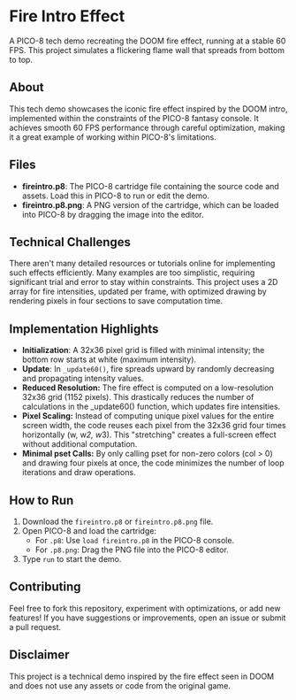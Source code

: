 # Fire Intro Effect

A PICO-8 tech demo recreating the DOOM fire effect, running at a stable 60 FPS. This project simulates a flickering flame wall that spreads from bottom to top.

## About

This tech demo showcases the iconic fire effect inspired by the DOOM intro, implemented within the constraints of the PICO-8 fantasy console. It achieves smooth 60 FPS performance through careful optimization, making it a great example of working within PICO-8's limitations.

## Files

* **fireintro.p8**: The PICO-8 cartridge file containing the source code and assets. Load this in PICO-8 to run or edit the demo.
* **fireintro.p8.png**: A PNG version of the cartridge, which can be loaded into PICO-8 by dragging the image into the editor.

## Technical Challenges

There aren't many detailed resources or tutorials online for implementing such effects efficiently. Many examples are too simplistic, requiring significant trial and error to stay within constraints. This project uses a 2D array for fire intensities, updated per frame, with optimized drawing by rendering pixels in four sections to save computation time.

## Implementation Highlights

* **Initialization**: A 32x36 pixel grid is filled with minimal intensity; the bottom row starts at white (maximum intensity).
* **Update**: In `_update60()`, fire spreads upward by randomly decreasing and propagating intensity values.
* **Reduced Resolution:** The fire effect is computed on a low-resolution 32x36 grid (1152 pixels). This drastically reduces the number of calculations in the _update60() function, which updates fire intensities.
* **Pixel Scaling:** Instead of computing unique pixel values for the entire screen width, the code reuses each pixel from the 32x36 grid four times horizontally (w, w*2, w*3). This "stretching" creates a full-screen effect without additional computation.
* **Minimal pset Calls:** By only calling pset for non-zero colors (col > 0) and drawing four pixels at once, the code minimizes the number of loop iterations and draw operations.

## How to Run

1. Download the `fireintro.p8` or `fireintro.p8.png` file.
2. Open PICO-8 and load the cartridge:
   * For `.p8`: Use `load fireintro.p8` in the PICO-8 console.
   * For `.p8.png`: Drag the PNG file into the PICO-8 editor.
3. Type `run` to start the demo.

## Contributing

Feel free to fork this repository, experiment with optimizations, or add new features! If you have suggestions or improvements, open an issue or submit a pull request.

## Disclaimer

This project is a technical demo inspired by the fire effect seen in DOOM and does not use any assets or code from the original game.
